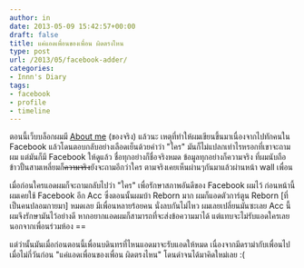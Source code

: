 ```yaml
---
author: in
date: 2013-05-09 15:42:57+00:00
draft: false
title: แค่แอดเพื่อนของเพื่อน ผิดตรงไหน
type: post
url: /2013/05/facebook-adder/
categories:
- Innn's Diary
tags:
- facebook
- profile
- timeline
---
```


ตอนนี้เว็บบล็อกผมมี [About me](https://www.innnblog.com/about/) (ของจริง) แล้วนะ เหตุที่ทำให้ผมเขียนขึ้นมาเนื่องจากไปทักคนใน Facebook แล้วโดนตอบกลับอย่างเลือดเย็นด้วยคำว่า "ใคร" มันก็ไม่แปลกเท่าไรหรอกที่เขาจะถามผม แต่มันก็มี Facebook ให้ดูแล้ว ชื่อทุกอย่างก็ชื่อจริงหมด ข้อมูลทุกอย่างก็ความจริง ที่ผมนับถือข้าวปั้นสามเหลี่ยมก็<del>ความจริง</del>ยังจะถามอีกว่าใคร ตามจริงเคยเห็นผ่านๆกันมาแล้วผ่านหน้า wall เพื่อน

เมื่อก่อนใครแอดผมก็จะถามกลับไปว่า "ใคร" เพื่อรักษาสภาพอันดีของ Facebook ผมไว้ ก่อนหน้านี้ผมเคยใช้ Facebook อีก Acc ซึ่งตอนนั้นผมบ้า Reborn มาก ผมก็แอดตัวการ์ตูน Reborn [ที่เป็นคนปลอมกายมา] หมดเลย มีเพื่อนหลายร้อยคน นั่งลบกันไม่ไหว ผมเลยเปลี่ยนมันซะเลย Acc นี้ผมจึงรักษามันไว้อย่างดี หากอยากแอดผมก็สามารถที่จะส่งข้อความมาได้ แต่แทบจะไม่รับแอดใครเลยนอกจากเพื่อนร่วมห้อง ==

แต่ว่านั้นมันเมื่อก่อนตอนนี้เพื่อนบดินทรที่ไหนแอดมาจะรับแอดให้หมด เนื่องจากมีดราม่ากับเพื่อนไปเมื่อไม่กี่วันก่อน "แค่แอดเพื่อนของเพื่อน ผิดตรงไหน" โดนด่าจนได้มาคิดใหม่เลย :(
